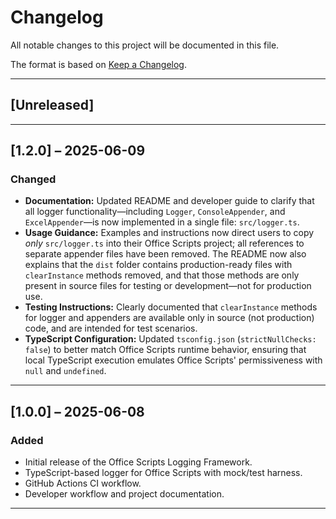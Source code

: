 # Changelog

All notable changes to this project will be documented in this file.

The format is based on [Keep a Changelog](https://keepachangelog.com/en/1.0.0/).

---

## [Unreleased]

---

## [1.2.0] – 2025-06-09

### Changed
- **Documentation:** Updated README and developer guide to clarify that all logger functionality—including `Logger`, `ConsoleAppender`, and `ExcelAppender`—is now implemented in a single file: `src/logger.ts`.
- **Usage Guidance:** Examples and instructions now direct users to copy *only* `src/logger.ts` into their Office Scripts project; all references to separate appender files have been removed. The README now also explains that the `dist` folder contains production-ready files with `clearInstance` methods removed, and that those methods are only present in source files for testing or development—not for production use.
- **Testing Instructions:** Clearly documented that `clearInstance` methods for logger and appenders are available only in source (not production) code, and are intended for test scenarios.
- **TypeScript Configuration:** Updated `tsconfig.json` (`strictNullChecks: false`) to better match Office Scripts runtime behavior, ensuring that local TypeScript execution emulates Office Scripts' permissiveness with `null` and `undefined`.

---

## [1.0.0] – 2025-06-08

### Added
- Initial release of the Office Scripts Logging Framework.
- TypeScript-based logger for Office Scripts with mock/test harness.
- GitHub Actions CI workflow.
- Developer workflow and project documentation.

---
